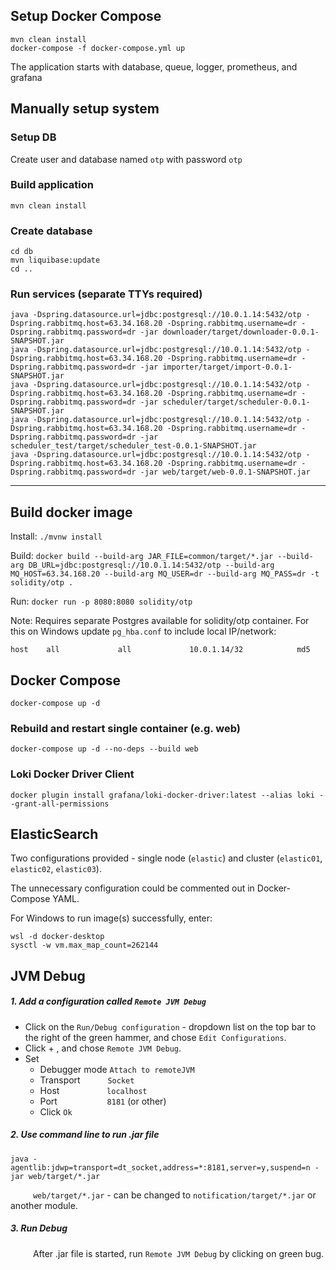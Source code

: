 ## Setup Docker Compose

```
mvn clean install
docker-compose -f docker-compose.yml up
```
The application starts with database, queue, logger, prometheus, and grafana

## Manually setup system

### Setup DB

Create user and database named `otp` with password `otp` 

### Build application

`mvn clean install`

### Create database

```
cd db
mvn liquibase:update
cd ..
```

### Run services (separate TTYs required)
```
java -Dspring.datasource.url=jdbc:postgresql://10.0.1.14:5432/otp -Dspring.rabbitmq.host=63.34.168.20 -Dspring.rabbitmq.username=dr -Dspring.rabbitmq.password=dr -jar downloader/target/downloader-0.0.1-SNAPSHOT.jar
java -Dspring.datasource.url=jdbc:postgresql://10.0.1.14:5432/otp -Dspring.rabbitmq.host=63.34.168.20 -Dspring.rabbitmq.username=dr -Dspring.rabbitmq.password=dr -jar importer/target/import-0.0.1-SNAPSHOT.jar
java -Dspring.datasource.url=jdbc:postgresql://10.0.1.14:5432/otp -Dspring.rabbitmq.host=63.34.168.20 -Dspring.rabbitmq.username=dr -Dspring.rabbitmq.password=dr -jar scheduler/target/scheduler-0.0.1-SNAPSHOT.jar
java -Dspring.datasource.url=jdbc:postgresql://10.0.1.14:5432/otp -Dspring.rabbitmq.host=63.34.168.20 -Dspring.rabbitmq.username=dr -Dspring.rabbitmq.password=dr -jar scheduler_test/target/scheduler_test-0.0.1-SNAPSHOT.jar
java -Dspring.datasource.url=jdbc:postgresql://10.0.1.14:5432/otp -Dspring.rabbitmq.host=63.34.168.20 -Dspring.rabbitmq.username=dr -Dspring.rabbitmq.password=dr -jar web/target/web-0.0.1-SNAPSHOT.jar
```
---

## Build docker image

Install: `./mvnw install`

Build: `docker build --build-arg JAR_FILE=common/target/*.jar --build-arg DB_URL=jdbc:postgresql://10.0.1.14:5432/otp --build-arg MQ_HOST=63.34.168.20 --build-arg MQ_USER=dr --build-arg MQ_PASS=dr -t solidity/otp .`

Run: `docker run -p 8080:8080 solidity/otp`

Note: Requires separate Postgres available for solidity/otp container. For this on Windows update `pg_hba.conf` to include local IP/network:

`host    all             all             10.0.1.14/32            md5`

## Docker Compose

```
docker-compose up -d
```

### Rebuild and restart single container (e.g. web)

```
docker-compose up -d --no-deps --build web
```

### Loki Docker Driver Client 

```
docker plugin install grafana/loki-docker-driver:latest --alias loki --grant-all-permissions
```

## ElasticSearch

Two configurations provided - single node (`elastic`) and cluster (`elastic01`, `elastic02`, `elastic03`).

The unnecessary configuration could be commented out in Docker-Compose YAML.

For Windows to run image(s) successfully, enter:
```
wsl -d docker-desktop
sysctl -w vm.max_map_count=262144
```

## JVM Debug

##### 1. Add a configuration called `Remote JVM Debug`

* Click on the `Run/Debug configuration` - dropdown list on the top bar
to the right of the green hammer, and chose `Edit Configurations`.
* Click + , and chose `Remote JVM Debug`.
* Set
  * Debugger mode `Attach to remoteJVM`
  * Transport &ensp; &ensp; &emsp; `Socket`
  * Host &emsp; &emsp; &emsp; &emsp; `localhost`
  * Port &emsp; &emsp; &emsp; &ensp; &ensp; `8181` (or other)
  * Click `Ok`

##### 2. Use command line to run .jar file
```
java -agentlib:jdwp=transport=dt_socket,address=*:8181,server=y,suspend=n -jar web/target/*.jar
```
&emsp; &emsp;  `web/target/*.jar` - can be changed to `notification/target/*.jar`
or another module.

##### 3. Run Debug

&emsp; &emsp;  After .jar file is started, run `Remote JVM Debug`
by clicking on green bug.